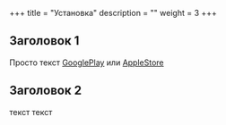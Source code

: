 +++
title = "Установка"
description = ""
weight = 3
+++

## Заголовок 1
Просто текст
<a href = "https://apps.apple.com/ca/app/дом-осмотр/id1595796009" class='btn btn-success mt-n1'>GooglePlay</a> или <a href = "https://apps.apple.com/ca/app/дом-осмотр/id1595796009" class='btn btn-success mt-n1'>AppleStore</a>


## Заголовок 2
текст текст